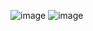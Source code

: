 ![image](https://github.com/user-attachments/assets/35603ed4-5e72-4c56-aaf9-bb453bd499bc)
![image](https://github.com/user-attachments/assets/1bd52646-432d-48be-8303-6583e9c48520)


